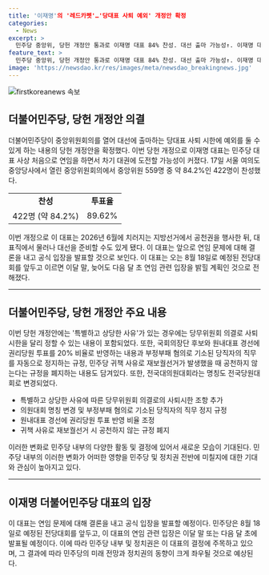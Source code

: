```yaml
---
title: '이재명'의 '레드카펫'…'당대표 사퇴 예외' 개정안 확정
categories:
  - News
excerpt: >
  민주당 중앙위, 당헌 개정안 통과로 이재명 대표 84% 찬성. 대선 출마 가능성↑. 이재명 대표는 이번 개정을 통해 지방선거 후 대선 출마 가능성이 큼. 당헌 개정안은 422명 찬성으로 가결. 투표율은 89.62% 도달. 이재명 대표는 공천권 행사 후 대선 준비 가능성 제기. 이 대표는 연임 문제에 대해 곧 결론 예고. 연임 관련 입장은 이달 말~내달 초 발표 예정. 후보 공천과 국회의장단 후보에 대한 권리당원 투표 비율 반영, 부정부패 혐의로 기소된 당직자의 직무 정지 규정 등도 담겨져 있음.
feature_text: >
  민주당 중앙위, 당헌 개정안 통과로 이재명 대표 84% 찬성. 대선 출마 가능성↑. 이재명 대표는 이번 개정을 통해 지방선거 후 대선 출마 가능성이 큼. 당헌 개정안은 422명 찬성으로 가결. 투표율은 89.62% 도달. 이재명 대표는 공천권 행사 후 대선 준비 가능성 제기. 이 대표는 연임 문제에 대해 곧 결론 예고. 연임 관련 입장은 이달 말~내달 초 발표 예정. 후보 공천과 국회의장단 후보에 대한 권리당원 투표 비율 반영, 부정부패 혐의로 기소된 당직자의 직무 정지 규정 등도 담겨져 있음.
image: 'https://newsdao.kr/res/images/meta/newsdao_breakingnews.jpg'
---
```


<p><img src="https://newsdao.kr/res/images/meta/newsdao_breakingnews.jpg" alt="firstkoreanews 속보" /></p>

<h2 data-ke-size="size26">더불어민주당, 당헌 개정안 의결</h2>

<p data-ke-size="size16">더불어민주당이 중앙위원회의를 열어 대선에 출마하는 당대표 사퇴 시한에 예외를 둘 수 있게 하는 내용의 당헌 개정안을 확정했다. 이번 당헌 개정으로 이재명 대표는 민주당 대표 사상 처음으로 연임을 하면서 차기 대권에 도전할 가능성이 커졌다. 17일 서울 여의도 중앙당사에서 열린 중앙위원회의에서 중앙위원 559명 중 약 84.2%인 422명이 찬성했다.</p>

<table>
  <tr>
    <td style="text-align: center; height: 17px;"><b>찬성</b></td>
    <td style="text-align: center; height: 17px;"><b>투표율</b></td>
  </tr>
  <tr>
    <td style="text-align: center; height: 17px;">422명 (약 84.2%)</td>
    <td style="text-align: center; height: 17px;">89.62%</td>
  </tr>
</table>

<p data-ke-size="size16">이번 개정으로 이 대표는 2026년 6월에 치러지는 지방선거에서 공천권을 행사한 뒤, 대표직에서 물러나 대선을 준비할 수도 있게 됐다. 이 대표는 앞으로 연임 문제에 대해 결론을 내고 공식 입장을 발표할 것으로 보인다. 이 대표는 오는 8월 18일로 예정된 전당대회를 앞두고 이르면 이달 말, 늦어도 다음 달 초 연임 관련 입장을 밝힐 계획인 것으로 전해졌다.</p>

<hr>

<h2 data-ke-size="size26">더불어민주당, 당헌 개정안 주요 내용</h2>

<p data-ke-size="size16">이번 당헌 개정안에는 '특별하고 상당한 사유'가 있는 경우에는 당무위원회 의결로 사퇴 시한을 달리 정할 수 있는 내용이 포함되었다. 또한, 국회의장단 후보와 원내대표 경선에 권리당원 투표를 20% 비율로 반영하는 내용과 부정부패 혐의로 기소된 당직자의 직무를 자동으로 정지하는 규정, 민주당 귀책 사유로 재보궐선거가 발생했을 때 공천하지 않는다는 규정을 폐지하는 내용도 담겨있다. 또한, 전국대의원대회라는 명칭도 전국당원대회로 변경되었다.</p>

<ul>
  <li>특별하고 상당한 사유에 따른 당무위원회 의결로의 사퇴시한 조항 추가</li>
  <li>의원대회 명칭 변경 및 부정부패 혐의로 기소된 당직자의 직무 정지 규정</li>
  <li>원내대표 경선에 권리당원 투표 반영 비율 조정</li>
  <li>귀책 사유로 재보궐선거 시 공천하지 않는 규정 폐지</li>
</ul>

<p data-ke-size="size16">이러한 변화로 민주당 내부의 다양한 활동 및 결정에 있어서 새로운 모습이 기대된다. 민주당 내부의 이러한 변화가 어떠한 영향을 민주당 및 정치권 전반에 미칠지에 대한 기대와 관심이 높아지고 있다.</p>

<hr>

<h2 data-ke-size="size26">이재명 더불어민주당 대표의 입장</h2>

<p data-ke-size="size16">이 대표는 연임 문제에 대해 결론을 내고 공식 입장을 발표할 예정이다. 민주당은 8월 18일로 예정된 전당대회를 앞두고, 이 대표의 연임 관련 입장은 이달 말 또는 다음 달 초에 발표될 예정이다. 이에 따라 민주당 내부 및 정치권은 이 대표의 결정에 주목하고 있으며, 그 결과에 따라 민주당의 미래 전망과 정치권의 동향이 크게 좌우될 것으로 예상된다.</p>

